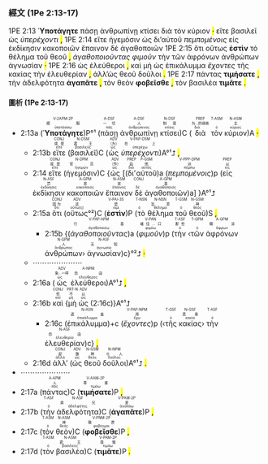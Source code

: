 ### 經文 (1Pe 2:13-17)

1PE 2:13 <span title="V-2APM-2P&#10;顺服&#10;ὑποτάσσω"><strong>Ὑποτάγητε</strong></span> <span title="A-DSF&#10;一切&#10;πᾶς">πάσῃ</span> <span title="A-DSF&#10;人&#10;ἀνθρώπινος">ἀνθρωπίνῃ</span> <span title="N-DSF&#10;制度&#10;κτίσις">κτίσει</span> <span title="PREP&#10;为...的缘故&#10;διά">διὰ</span> <span title="T-ASM&#10;&#10;ὁ">τὸν</span> <span title="N-ASM&#10;主&#10;κύριος">κύριον</span> <mark class="pm">·</mark> <span title="CONJ&#10;或是&#10;εἴτε">εἴτε</span> <span title="N-DSM&#10;君王&#10;βασιλεύς">βασιλεῖ</span> <span title="ADV&#10;（为）&#10;ὡς">ὡς</span> <span title="V-PAP-DSM&#10;在上&#10;ὑπερέχω"><em>ὑπερέχοντι</em></span> <mark class="pm">,</mark> 1PE 2:14 <span title="CONJ&#10;或是&#10;εἴτε">εἴτε</span> <span title="N-DPM&#10;官员&#10;ἡγεμών">ἡγεμόσιν</span> <span title="ADV&#10;（作）&#10;ὡς">ὡς</span> <span title="PREP&#10;由&#10;διά">δι’</span><span title="P-GSM&#10;他&#10;αὐτός">αὐτοῦ</span> <span title="V-PPP-DPM&#10;派&#10;πέμπω"><em>πεμπομένοις</em></span> <span title="PREP&#10;以&#10;εἰς">εἰς</span> <span title="N-ASF&#10;罚&#10;ἐκδίκησις">ἐκδίκησιν</span> <span title="A-GPM&#10;恶&#10;κακοποιός">κακοποιῶν</span> <span title="N-ASM&#10;赏&#10;ἔπαινος">ἔπαινον</span> <span title="CONJ&#10;&#10;δέ">δὲ</span> <span title="A-GPM&#10;善&#10;ἀγαθοποιός">ἀγαθοποιῶν</span> 1PE 2:15 <span title="CONJ&#10;因为&#10;ὅτι">ὅτι</span> <span title="ADV&#10;这&#10;οὕτω(ς)">οὕτως</span> <span title="V-PAI-3S&#10;是&#10;εἰμί"><strong>ἐστὶν</strong></span> <span title="T-NSN&#10;&#10;ὁ">τὸ</span> <span title="N-NSN&#10;旨意&#10;θέλημα">θέλημα</span> <span title="T-GSM&#10;&#10;ὁ">τοῦ</span> <span title="N-GSM&#10;神&#10;θεός">θεοῦ</span> <mark class="pm">,</mark> <span title="V-PAP-APM&#10;行善&#10;ἀγαθοποιέω"><em>ἀγαθοποιοῦντας</em></span> <span title="V-PAN&#10;堵住...口&#10;φιμόω"><em>φιμοῦν</em></span> <span title="T-ASF&#10;那些&#10;ὁ">τὴν</span> <span title="T-GPM&#10;&#10;ὁ">τῶν</span> <span title="A-GPM&#10;糊涂&#10;ἄφρων">ἀφρόνων</span> <span title="N-GPM&#10;人&#10;ἄνθρωπος">ἀνθρώπων</span> <span title="N-ASF&#10;无知&#10;ἀγνωσία">ἀγνωσίαν</span> <mark class="pm">·</mark> 1PE 2:16 <span title="ADV&#10;象...一样&#10;ὡς">ὡς</span> <span title="A-NPM&#10;自由&#10;ἐλεύθερος">ἐλεύθεροι</span> <mark class="pm">,</mark> <span title="CONJ&#10;但&#10;καί">καὶ</span> <span title="PRT-N&#10;不&#10;μή">μὴ</span> <span title="ADV&#10;以&#10;ὡς">ὡς</span> <span title="N-ASN&#10;遮盖&#10;ἐπικάλυμμα">ἐπικάλυμμα</span> <span title="V-PAP-NPM&#10;用&#10;ἔχω"><em>ἔχοντες</em></span> <span title="T-GSF&#10;&#10;ὁ">τῆς</span> <span title="N-GSF&#10;恶毒&#10;κακία">κακίας</span> <span title="T-ASF&#10;&#10;ὁ">τὴν</span> <span title="N-ASF&#10;自由&#10;ἐλευθερία">ἐλευθερίαν</span> <mark class="pm">,</mark> <span title="CONJ&#10;却&#10;ἀλλά">ἀλλ’</span><span title="ADV&#10;做&#10;ὡς">ὡς</span> <span title="N-GSM&#10;神&#10;θεός">θεοῦ</span> <span title="N-NPM&#10;仆人&#10;δοῦλος">δοῦλοι</span> <mark class="pm">.</mark> 1PE 2:17 <span title="A-APM&#10;人&#10;πᾶς">πάντας</span> <span title="V-AAM-2P&#10;尊重&#10;τιμάω"><strong>τιμήσατε</strong></span> <mark class="pm">,</mark> <span title="T-ASF&#10;&#10;ὁ">τὴν</span> <span title="N-ASF&#10;弟兄&#10;ἀδελφότης">ἀδελφότητα</span> <span title="V-PAM-2P&#10;爱&#10;ἀγαπάω"><strong>ἀγαπᾶτε</strong></span> <mark class="pm">,</mark> <span title="T-ASM&#10;&#10;ὁ">τὸν</span> <span title="N-ASM&#10;神&#10;θεός">θεὸν</span> <span title="V-PNM-2P&#10;敬畏&#10;φοβέομαι"><strong>φοβεῖσθε</strong></span> <mark class="pm">,</mark> <span title="T-ASM&#10;&#10;ὁ">τὸν</span> <span title="N-ASM&#10;君王&#10;βασιλεύς">βασιλέα</span> <span title="V-PAM-2P&#10;尊敬&#10;τιμάω"><strong>τιμᾶτε</strong></span> <mark class="pm">.</mark> 


#### 圖析 (1Pe 2:13-17)

- 2:13a (<RUBY><ruby><ruby><strong>Ὑποτάγητε</strong><rt>ὑποτάσσω</rt></ruby><rt>顺服</rt></ruby><rt>V-2APM-2P</rt></RUBY>)P°¹ (<RUBY><ruby><ruby>πάσῃ<rt>πᾶς</rt></ruby><rt>一切</rt></ruby><rt>A-DSF</rt></RUBY> <RUBY><ruby><ruby>ἀνθρωπίνῃ<rt>ἀνθρώπινος</rt></ruby><rt>人</rt></ruby><rt>A-DSF</rt></RUBY> <RUBY><ruby><ruby>κτίσει<rt>κτίσις</rt></ruby><rt>制度</rt></ruby><rt>N-DSF</rt></RUBY>)C (<RUBY><ruby><ruby>διὰ<rt>διά</rt></ruby><rt>为...的缘故</rt></ruby><rt>PREP</rt></RUBY> <RUBY><ruby><ruby>τὸν<rt>ὁ</rt></ruby><rt></rt></ruby><rt>T-ASM</rt></RUBY> <RUBY><ruby><ruby>κύριον<rt>κύριος</rt></ruby><rt>主</rt></ruby><rt>N-ASM</rt></RUBY>)A <mark class="pm">·</mark>
	- 2:13b <RUBY><ruby><ruby>εἴτε<rt>εἴτε</rt></ruby><rt>或是</rt></ruby><rt>CONJ</rt></RUBY> (<RUBY><ruby><ruby>βασιλεῖ<rt>βασιλεύς</rt></ruby><rt>君王</rt></ruby><rt>N-DSM</rt></RUBY>)C (<RUBY><ruby><ruby>ὡς<rt>ὡς</rt></ruby><rt>（为）</rt></ruby><rt>ADV</rt></RUBY> <RUBY><ruby><ruby><em>ὑπερέχοντι</em><rt>ὑπερέχω</rt></ruby><rt>在上</rt></ruby><rt>V-PAP-DSM</rt></RUBY>)A°¹⮥ <mark class="pm">,</mark> 
	- 2:14 <RUBY><ruby><ruby>εἴτε<rt>εἴτε</rt></ruby><rt>或是</rt></ruby><rt>CONJ</rt></RUBY> (<RUBY><ruby><ruby>ἡγεμόσιν<rt>ἡγεμών</rt></ruby><rt>官员</rt></ruby><rt>N-DPM</rt></RUBY>)C {<RUBY><ruby><ruby>ὡς<rt>ὡς</rt></ruby><rt>（作）</rt></ruby><rt>ADV</rt></RUBY> [(<RUBY><ruby><ruby>δι’<rt>διά</rt></ruby><rt>由</rt></ruby><rt>PREP</rt></RUBY><RUBY><ruby><ruby>αὐτοῦ<rt>αὐτός</rt></ruby><rt>他</rt></ruby><rt>P-GSM</rt></RUBY>)a (<RUBY><ruby><ruby><em>πεμπομένοις</em><rt>πέμπω</rt></ruby><rt>派</rt></ruby><rt>V-PPP-DPM</rt></RUBY>)p (<RUBY><ruby><ruby>εἰς<rt>εἰς</rt></ruby><rt>以</rt></ruby><rt>PREP</rt></RUBY> <RUBY><ruby><ruby>ἐκδίκησιν<rt>ἐκδίκησις</rt></ruby><rt>罚</rt></ruby><rt>N-ASF</rt></RUBY> <RUBY><ruby><ruby>κακοποιῶν<rt>κακοποιός</rt></ruby><rt>恶</rt></ruby><rt>A-GPM</rt></RUBY> <RUBY><ruby><ruby>ἔπαινον<rt>ἔπαινος</rt></ruby><rt>赏</rt></ruby><rt>N-ASM</rt></RUBY> <RUBY><ruby><ruby>δὲ<rt>δέ</rt></ruby><rt></rt></ruby><rt>CONJ</rt></RUBY> <RUBY><ruby><ruby>ἀγαθοποιῶν<rt>ἀγαθοποιός</rt></ruby><rt>善</rt></ruby><rt>A-GPM</rt></RUBY>)a] }A°¹⮥
	- 2:15a <RUBY><ruby><ruby>ὅτι<rt>ὅτι</rt></ruby><rt>因为</rt></ruby><rt>CONJ</rt></RUBY> (<RUBY><ruby><ruby>οὕτως<rt>οὕτω(ς)</rt></ruby><rt>这</rt></ruby><rt>ADV</rt></RUBY>°²)C (<RUBY><ruby><ruby><strong>ἐστὶν</strong><rt>εἰμί</rt></ruby><rt>是</rt></ruby><rt>V-PAI-3S</rt></RUBY>)P (<RUBY><ruby><ruby>τὸ<rt>ὁ</rt></ruby><rt></rt></ruby><rt>T-NSN</rt></RUBY> <RUBY><ruby><ruby>θέλημα<rt>θέλημα</rt></ruby><rt>旨意</rt></ruby><rt>N-NSN</rt></RUBY> <RUBY><ruby><ruby>τοῦ<rt>ὁ</rt></ruby><rt></rt></ruby><rt>T-GSM</rt></RUBY> <RUBY><ruby><ruby>θεοῦ<rt>θεός</rt></ruby><rt>神</rt></ruby><rt>N-GSM</rt></RUBY>)S <mark class="pm">,</mark> 
		- 2:15b {(<RUBY><ruby><ruby><em>ἀγαθοποιοῦντας</em><rt>ἀγαθοποιέω</rt></ruby><rt>行善</rt></ruby><rt>V-PAP-APM</rt></RUBY>)a (<RUBY><ruby><ruby><em>φιμοῦν</em><rt>φιμόω</rt></ruby><rt>堵住...口</rt></ruby><rt>V-PAN</rt></RUBY>)p (<RUBY><ruby><ruby>τὴν<rt>ὁ</rt></ruby><rt>那些</rt></ruby><rt>T-ASF</rt></RUBY> ‹<RUBY><ruby><ruby>τῶν<rt>ὁ</rt></ruby><rt></rt></ruby><rt>T-GPM</rt></RUBY> <RUBY><ruby><ruby>ἀφρόνων<rt>ἄφρων</rt></ruby><rt>糊涂</rt></ruby><rt>A-GPM</rt></RUBY> <RUBY><ruby><ruby>ἀνθρώπων<rt>ἄνθρωπος</rt></ruby><rt>人</rt></ruby><rt>N-GPM</rt></RUBY>› <RUBY><ruby><ruby>ἀγνωσίαν<rt>ἀγνωσία</rt></ruby><rt>无知</rt></ruby><rt>N-ASF</rt></RUBY>)c}°²⮥ <mark class="pm">·</mark> 
	- ⋯⋯⋯⋯⋯⋯⋯
	- 2:16a (<RUBY><ruby><ruby>ὡς<rt>ὡς</rt></ruby><rt>象...一样</rt></ruby><rt>ADV</rt></RUBY> <RUBY><ruby><ruby>ἐλεύθεροι<rt>ἐλεύθερος</rt></ruby><rt>自由</rt></ruby><rt>A-NPM</rt></RUBY>)A°¹⮥ <mark class="pm">,</mark>
	- 2:16b <RUBY><ruby><ruby>καὶ<rt>καί</rt></ruby><rt>但</rt></ruby><rt>CONJ</rt></RUBY> {<RUBY><ruby><ruby>μὴ<rt>μή</rt></ruby><rt>不</rt></ruby><rt>PRT-N</rt></RUBY> <RUBY><ruby><ruby>ὡς<rt>ὡς</rt></ruby><rt>以</rt></ruby><rt>ADV</rt></RUBY> (2:16c)}A°¹⮥
		- 2:16c (<RUBY><ruby><ruby>ἐπικάλυμμα<rt>ἐπικάλυμμα</rt></ruby><rt>遮盖</rt></ruby><rt>N-ASN</rt></RUBY>)+c (<RUBY><ruby><ruby><em>ἔχοντες</em><rt>ἔχω</rt></ruby><rt>用</rt></ruby><rt>V-PAP-NPM</rt></RUBY>)p (‹<RUBY><ruby><ruby>τῆς<rt>ὁ</rt></ruby><rt></rt></ruby><rt>T-GSF</rt></RUBY> <RUBY><ruby><ruby>κακίας<rt>κακία</rt></ruby><rt>恶毒</rt></ruby><rt>N-GSF</rt></RUBY>› <RUBY><ruby><ruby>τὴν<rt>ὁ</rt></ruby><rt></rt></ruby><rt>T-ASF</rt></RUBY> <RUBY><ruby><ruby>ἐλευθερίαν<rt>ἐλευθερία</rt></ruby><rt>自由</rt></ruby><rt>N-ASF</rt></RUBY>)c} <mark class="pm">,</mark>
	- 2:16d <RUBY><ruby><ruby>ἀλλ’<rt>ἀλλά</rt></ruby><rt>却</rt></ruby><rt>CONJ</rt></RUBY> (<RUBY><ruby><ruby>ὡς<rt>ὡς</rt></ruby><rt>做</rt></ruby><rt>ADV</rt></RUBY> <RUBY><ruby><ruby>θεοῦ<rt>θεός</rt></ruby><rt>神</rt></ruby><rt>N-GSM</rt></RUBY> <RUBY><ruby><ruby>δοῦλοι<rt>δοῦλος</rt></ruby><rt>仆人</rt></ruby><rt>N-NPM</rt></RUBY>)A°¹⮥ <mark class="pm">.</mark> 
- ⋯⋯⋯⋯⋯⋯⋯
- 2:17a (<RUBY><ruby><ruby>πάντας<rt>πᾶς</rt></ruby><rt>人</rt></ruby><rt>A-APM</rt></RUBY>)C (<RUBY><ruby><ruby><strong>τιμήσατε</strong><rt>τιμάω</rt></ruby><rt>尊重</rt></ruby><rt>V-AAM-2P</rt></RUBY>)P <mark class="pm">,</mark> 
- 2:17b (<RUBY><ruby><ruby>τὴν<rt>ὁ</rt></ruby><rt></rt></ruby><rt>T-ASF</rt></RUBY> <RUBY><ruby><ruby>ἀδελφότητα<rt>ἀδελφότης</rt></ruby><rt>弟兄</rt></ruby><rt>N-ASF</rt></RUBY>)C (<RUBY><ruby><ruby><strong>ἀγαπᾶτε</strong><rt>ἀγαπάω</rt></ruby><rt>爱</rt></ruby><rt>V-PAM-2P</rt></RUBY>)P <mark class="pm">,</mark> 
- 2:17c (<RUBY><ruby><ruby>τὸν<rt>ὁ</rt></ruby><rt></rt></ruby><rt>T-ASM</rt></RUBY> <RUBY><ruby><ruby>θεὸν<rt>θεός</rt></ruby><rt>神</rt></ruby><rt>N-ASM</rt></RUBY>)C (<RUBY><ruby><ruby><strong>φοβεῖσθε</strong><rt>φοβέομαι</rt></ruby><rt>敬畏</rt></ruby><rt>V-PNM-2P</rt></RUBY>)P <mark class="pm">,</mark> 
- 2:17d (<RUBY><ruby><ruby>τὸν<rt>ὁ</rt></ruby><rt></rt></ruby><rt>T-ASM</rt></RUBY> <RUBY><ruby><ruby>βασιλέα<rt>βασιλεύς</rt></ruby><rt>君王</rt></ruby><rt>N-ASM</rt></RUBY>)C (<RUBY><ruby><ruby><strong>τιμᾶτε</strong><rt>τιμάω</rt></ruby><rt>尊敬</rt></ruby><rt>V-PAM-2P</rt></RUBY>)P <mark class="pm">.</mark> 
